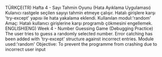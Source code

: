 TÜRKÇE(TR)
Hafta 4 - Sayı Tahmin Oyunu (Hata Ayıklama Uygulaması)
Kulanıcı rastgele seçilen sayıyı tahmin etmeye çalışır.
Hatalı girişlere karşı 'try-except' yapısı ile hata yakalama eklendi.
Kullanılan modul:'random'
Amaç: Hatalı kullanıcı girişlerine karşı programıb çökmesini engellemek.
ENGLISH(ENG)
Week 4 - Number Guessing Game (Debugging Practice)
The user tries to guess a randomly selected number.
Error catching has been added with 'try-except' structure against incorrect entries.
Module used:'random'
Objective: To prevent the programme from crashing due to incorrect user input